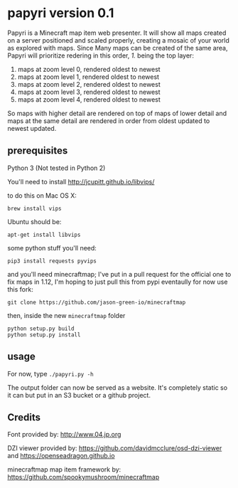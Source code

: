 # papyri version 0.1

Papyri is a Minecraft map item web presenter. It will show all maps created on a server positioned and scaled properly, creating a mosaic of your world as explored with maps. Since Many maps can be created of the same area, Papyri will prioritize redering in this order, *1.* being the top layer:

1. maps at zoom level 0, rendered oldest to newest
2. maps	at zoom level 1, rendered oldest to newest
3. maps	at zoom level 2, rendered oldest to newest
4. maps	at zoom level 3, rendered oldest to newest
5. maps	at zoom level 4, rendered oldest to newest

So maps with higher detail are rendered on top of maps of lower detail and maps at the same detail are rendered in order from oldest updated to newest updated.

## prerequisites

Python 3 (Not tested in Python 2)

You'll need to install http://jcupitt.github.io/libvips/

to do this on Mac OS X:

    brew install vips

Ubuntu should be:

    apt-get install libvips

some python stuff you'll need:

    pip3 install requests pyvips

and you'll need minecraftmap; I've put in a pull request for the official one to fix maps in 1.12, I'm hoping to just pull this from pypi eventaully for now use this fork:

    git clone https://github.com/jason-green-io/minecraftmap

then, inside the new `minecraftmap` folder

    python setup.py build
    python setup.py install



## usage

For now, type `./papyri.py -h`

The output folder can now be served as a website. It's completely static so it can but put in an S3 bucket or a github project.


## Credits

Font provided by: http://www.04.jp.org

DZI viewer provided by: https://github.com/davidmcclure/osd-dzi-viewer and https://openseadragon.github.io

minecraftmap map item framework by: https://github.com/spookymushroom/minecraftmap